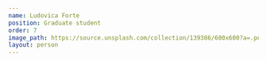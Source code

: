 ```yaml
---
name: Ludovica Forte
position: Graduate student
order: 7
image_path: https://source.unsplash.com/collection/139386/600x600?a=.png
layout: person
---
```

